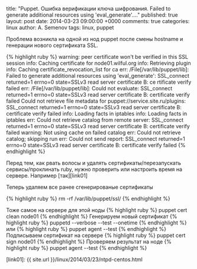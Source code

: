 title: "Puppet. Ошибка верификации ключа шифрования. Failed to generate additional resources using 'eval_generate'...."
published: true
layout: post
date: 2014-03-23 09:00:00 +0000
comments: true
categories: linux
author: A. Semenov
tags: linux, puppet

Проблема возникла на одной из нод puppet после смены hostname и генерации нового сертификата SSL.

<!--more-->

{% highlight ruby  %}
warning: peer certificate won't be verified in this SSL session
info: Caching certificate for node01.wilful.org
info: Retrieving plugin
info: Caching certificate_revocation_list for ca
err: /File[/var/lib/puppet/lib]: Failed to generate additional resources using 'eval_generate': SSL_connect returned=1 errno=0 state=SSLv3 read server certificate B: ce
rtificate verify failed
err: /File[/var/lib/puppet/lib]: Could not evaluate: SSL_connect returned=1 errno=0 state=SSLv3 read server certificate B: certificate verify failed Could not retrieve 
file metadata for puppet://service.site.ru/plugins: SSL_connect returned=1 errno=0 state=SSLv3 read server certificate B: certificate verify failed
info: Loading facts in iptables
info: Loading facts in iptables
err: Could not retrieve catalog from remote server: SSL_connect returned=1 errno=0 state=SSLv3 read server certificate B: certificate verify failed
warning: Not using cache on failed catalog
err: Could not retrieve catalog; skipping run
err: Could not send report: SSL_connect returned=1 errno=0 state=SSLv3 read server certificate B: certificate verify failed
{% endhighlight %}

Перед тем, как рвать волосы и удалять сертификаты/перезапускать сервисы/проклинать ruby, нужно проверить или настроить время на сервере. Например [так][link01]

Теперь удаляем все ранее сгенерированые сертификаты

{% highlight ruby  %}
rm -rf /var/lib/puppet/ssl/
{% endhighlight %}

Тоже самое на сервере для этой ноды
{% highlight ruby  %}
puppet cert clean node01
{% endhighlight %}
Генерируем новый сертификат
{% highlight ruby  %}
puppetd --verbose --test --onetime 
{% endhighlight %}
или
{% highlight ruby  %}
puppet agent --test 
{% endhighlight %}
Подписываем сертификат на сервере
{% highlight ruby  %}
puppet cert sign node01
{% endhighlight %}
Проверяем результат на ноде
{% highlight ruby  %}
puppet agent --test 
{% endhighlight %}


[link01]: {{ site.url }}/linux/2014/03/23/ntpd-centos.html
